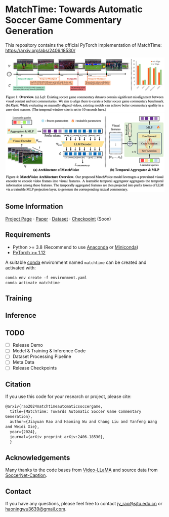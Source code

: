 # MatchTime: Towards Automatic Soccer Game Commentary Generation
This repository contains the official PyTorch implementation of MatchTime: https://arxiv.org/abs/2406.18530/

<div align="center">
   <img src="./teaser.png">
</div>

<div align="center">
   <img src="./commentary.png">
</div>

## Some Information
[Project Page](https://haoningwu3639.github.io/MatchTime/)  $\cdot$ [Paper](https://arxiv.org/abs/2406.18530/) $\cdot$ [Dataset](https://drive.google.com/drive/folders/14tb6lV2nlTxn3VygwAPdmtKm7v0Ss8wG) $\cdot$ [Checkpoint](https://huggingface.co/) (Soon)

## Requirements
- Python >= 3.8 (Recommend to use [Anaconda](https://www.anaconda.com/download/#linux) or [Miniconda](https://docs.conda.io/en/latest/miniconda.html))
- [PyTorch >= 1.12](https://pytorch.org/)

A suitable [conda](https://conda.io/) environment named `matchtime` can be created and activated with:
```
conda env create -f environment.yaml
conda activate matchtime
```


## Training

## Inference

## TODO
- [ ] Release Demo
- [ ] Model & Training & Inference Code
- [ ] Dataset Processing Pipeline
- [ ] Meta Data
- [ ] Release Checkpoints

## Citation
If you use this code for your research or project, please cite:

	@arxiv{rao2024matchtimeautomaticsoccergame,
      title={MatchTime: Towards Automatic Soccer Game Commentary Generation}, 
      author={Jiayuan Rao and Haoning Wu and Chang Liu and Yanfeng Wang and Weidi Xie},
      year={2024},
      journal={arXiv preprint arXiv:2406.18530},
      }

## Acknowledgements
Many thanks to the code bases from [Video-LLaMA](https://github.com/DAMO-NLP-SG/Video-LLaMA) and source data from [SoccerNet-Caption](https://arxiv.org/abs/2304.04565).

## Contact
If you have any questions, please feel free to contact jy_rao@sjtu.edu.cn or haoningwu3639@gmail.com.